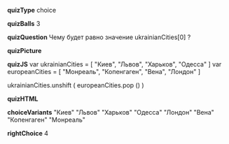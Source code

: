 ____quizType____
choice

____quizBalls____
3

____quizQuestion____
Чему будет равно значение ukrainianCities[0] ?

____quizPicture____


____quizJS____
var ukrainianCities = [
    "Киев",
    "Львов",
    "Харьков",
    "Одесса"
]
var europeanCities = [
    "Монреаль",
    "Копенгаген",
    "Вена",
    "Лондон"
]

ukrainianCities.unshift (
    europeanCities.pop ()
)

____quizHTML____



____choiceVariants____
"Киев"
"Львов"
"Харьков"
"Одесса"
"Лондон"
"Вена"
"Копенгаген"
"Монреаль"


____rightChoice____
4

